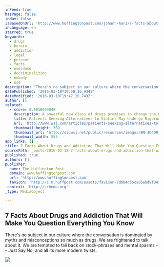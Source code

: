 ```yaml
---
inFeed: true
hasPage: false
inNav: false
isBasedOnUrl: 'http://www.huffingtonpost.com/johann-hari/7-facts-about-drugs-that-will-make-you-question-everything_b_9484744.html'
inLanguage: en
starred: true
keywords:
  - drugs
  - heroin
  - addiction
  - legal
  - percent
  - facts
  - overdose
  - decriminalizing
  - nobody
  - use
description: "There's no subject in our culture where the conversation is dominated by myths and misconceptions so much as drugs. We are frightened to talk about it. We are tempted to fall back on stock-phrases and mental spasms -- Just Say No, and all its more modern twists."
datePublished: '2016-03-18T19:58:16.934Z'
dateModified: '2016-03-18T19:47:20.743Z'
author: []
related:
  - score: 0.5816099048
    description: A powerful new class of drugs promises to change the management of heart disease for high-risk patients who struggle to get their cholesterol levels under control-a group that numbers in the millions. But only some of them are likely to get the new medicines. The new drugs are expensive.
    title: Patients Seeking Alternatives to Statins May Undergo Rigorous Vetting
    url: 'http://www.wsj.com/articles/patients-seeking-alternatives-to-statins-may-undergo-rigorous-vetting-1438029636'
    thumbnail_height: 369
    thumbnail_url: 'http://si.wsj.net/public/resources/images/BN-JO499_0727HE_G_20150727110822.jpg'
    thumbnail_width: 553
app_links: []
title: 7 Facts About Drugs and Addiction That Will Make You Question Everything You Know
sourcePath: _posts/2016-03-18-7-facts-about-drugs-and-addiction-that-will-make-you-questio.md
published: true
authors: []
publisher:
  name: The Huffington Post
  domain: www.huffingtonpost.com
  url: 'http://www.huffingtonpost.com'
  favicon: 'http://s.m.huffpost.com/assets/favicon-7dbb4d55ca85abd9f84197a1c3525e38.ico'
_context: 'http://schema.org'
_type: MediaObject

---
```

<article style=""><h1>7 Facts About Drugs and Addiction That Will Make You Question Everything You Know</h1><p>There's no subject in our culture where the conversation is dominated by myths and misconceptions so much as drugs. We are frightened to talk about it. We are tempted to fall back on stock-phrases and mental spasms -- Just Say No, and all its more modern twists.</p><img src="http://i.huffpost.com/gen/4123238/images/n-DRUG-ADDICTION-628x314.jpg" /></article>